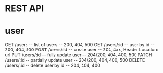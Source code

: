 # REST API

# user

GET /users -- list of users -- 200, 404, 500
GET /users/:id -- user by id -- 200, 404, 500
POST /users/:id -- create user -- 204, 4xx, Header Location: url
PUT /users/:id -- fully update user -- 204/200, 404, 400, 500
PATCH /users/:id -- partially update user -- 204/200, 404, 400, 500
DELETE /users/:id -- delete user by id -- 204, 404, 400